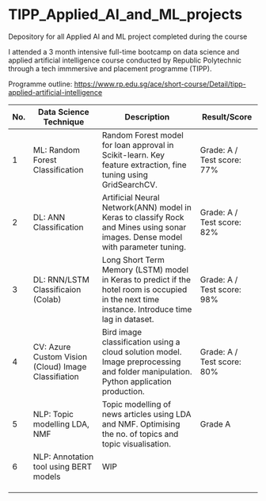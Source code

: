 # TIPP_Applied_AI_and_ML_projects
Depository for all Applied AI and ML project completed  during the course

I attended a 3 month intensive full-time bootcamp on data science and applied artificial intelligence course 
conducted by Republic Polytechnic through a tech immmersive and placement programme (TIPP).  
  
Programme outline: https://www.rp.edu.sg/ace/short-course/Detail/tipp-applied-artificial-intelligence  
  
  
| No.  |Data Science Technique   | Description   |Result/Score   |
|---|---|---|---|
| 1 | ML: Random Forest Classification  |Random Forest model for loan approval in Scikit-learn. Key feature extraction, fine tuning using GridSearchCV.| Grade: A / Test score: 77%   |
| 2 | DL: ANN Classification  |Artificial Neural Network(ANN) model in Keras to classify Rock and Mines using sonar images. Dense model with parameter tuning. | Grade: A / Test score: 82%  |
| 3 | DL: RNN/LSTM Classificaion (Colab)  | Long Short Term Memory (LSTM) model in Keras to predict if the hotel room is occupied in the next time instance. Introduce time lag in dataset.    | Grade: A / Test score: 98%  |
| 4 | CV: Azure Custom Vision (Cloud) Image Classifiation  | Bird image classification using a cloud solution model. Image preprocessing and folder manipulation. Python application production.  |Grade: A / Test score: 80%   |
|  5 | NLP: Topic modelling LDA, NMF  | Topic modelling of news articles using LDA and NMF. Optimising the no. of topics and topic visualisation.  | Grade A  |
| 6 | NLP: Annotation tool using BERT models   | WIP  |   |
|   |   |   |   |
|   |   |   |   |
|   |   |   |   |
